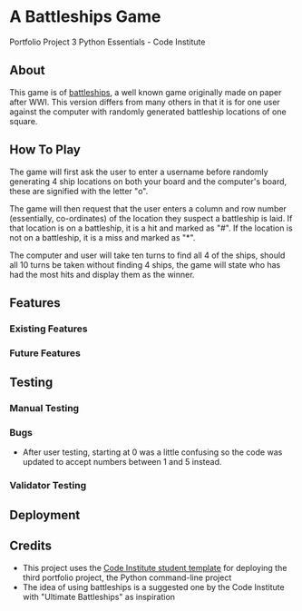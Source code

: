 # A Battleships Game
Portfolio Project 3 Python Essentials - Code Institute

## About
This game is of [battleships](http://battleship-game.net/), a well known game originally made on paper after WWI. This version differs from many others in that it is for one user against the computer with randomly generated battleship locations of one square. 

## How To Play

The game will first ask the user to enter a username before randomly generating 4 ship locations on both your board and the computer's board, these are signified with the letter "o". 

The game will then request that the user enters a column and row number (essentially, co-ordinates) of the location they suspect a battleship is laid. If that location is on a battleship, it is a hit and marked as "#". If the location is not on a battleship, it is a miss and marked as "*". 

The computer and user will take ten turns to find all 4 of the ships, should all 10 turns be taken without finding 4 ships, the game will state who has had the most hits and display them as the winner. 

## Features

### Existing Features

### Future Features

## Testing

### Manual Testing

### Bugs

- After user testing, starting at 0 was a little confusing so the code was updated to accept numbers between 1 and 5 instead.

### Validator Testing

## Deployment

## Credits

- This project uses the [Code Institute student template](https://github.com/Code-Institute-Org/python-essentials-template) for deploying the third portfolio project, the Python command-line project
- The idea of using battleships is a suggested one by the Code Institute with "Ultimate Battleships" as inspiration
